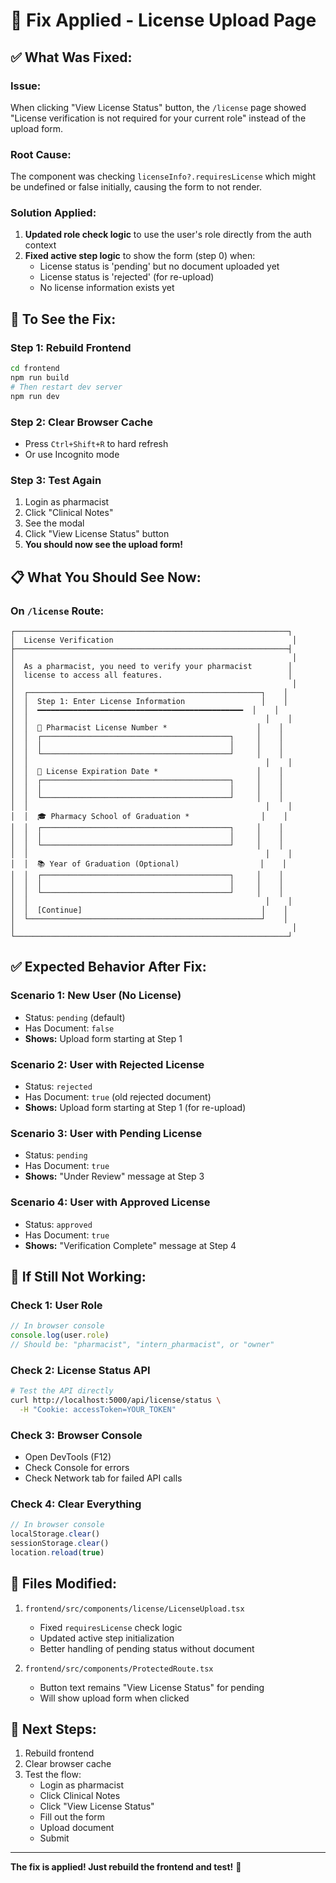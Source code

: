 # 🔧 Fix Applied - License Upload Page

## ✅ What Was Fixed:

### Issue:
When clicking "View License Status" button, the `/license` page showed "License verification is not required for your current role" instead of the upload form.

### Root Cause:
The component was checking `licenseInfo?.requiresLicense` which might be undefined or false initially, causing the form to not render.

### Solution Applied:

1. **Updated role check logic** to use the user's role directly from the auth context
2. **Fixed active step logic** to show the form (step 0) when:
   - License status is 'pending' but no document uploaded yet
   - License status is 'rejected' (for re-upload)
   - No license information exists yet

## 🚀 To See the Fix:

### Step 1: Rebuild Frontend
```bash
cd frontend
npm run build
# Then restart dev server
npm run dev
```

### Step 2: Clear Browser Cache
- Press `Ctrl+Shift+R` to hard refresh
- Or use Incognito mode

### Step 3: Test Again
1. Login as pharmacist
2. Click "Clinical Notes"
3. See the modal
4. Click "View License Status" button
5. **You should now see the upload form!**

## 📋 What You Should See Now:

### On `/license` Route:
```
┌─────────────────────────────────────────────────────────────┐
│  License Verification                                        │
├─────────────────────────────────────────────────────────────┤
│                                                              │
│  As a pharmacist, you need to verify your pharmacist        │
│  license to access all features.                            │
│                                                              │
│  ┌────────────────────────────────────────────────────┐    │
│  │  Step 1: Enter License Information                 │    │
│  │  ━━━━━━━━━━━━━━━━━━━━━━━━━━━━━━━━━━━━━━━━━━━━━━  │    │
│  │                                                     │    │
│  │  📝 Pharmacist License Number *                    │    │
│  │  ┌──────────────────────────────────────────┐     │    │
│  │  │                                          │     │    │
│  │  └──────────────────────────────────────────┘     │    │
│  │                                                     │    │
│  │  📅 License Expiration Date *                      │    │
│  │  ┌──────────────────────────────────────────┐     │    │
│  │  │                                          │     │    │
│  │  └──────────────────────────────────────────┘     │    │
│  │                                                     │    │
│  │  🎓 Pharmacy School of Graduation *                │    │
│  │  ┌──────────────────────────────────────────┐     │    │
│  │  │                                          │     │    │
│  │  └──────────────────────────────────────────┘     │    │
│  │                                                     │    │
│  │  📚 Year of Graduation (Optional)                  │    │
│  │  ┌──────────────────────────────────────────┐     │    │
│  │  │                                          │     │    │
│  │  └──────────────────────────────────────────┘     │    │
│  │                                                     │    │
│  │  [Continue]                                        │    │
│  └────────────────────────────────────────────────────┘    │
│                                                              │
└─────────────────────────────────────────────────────────────┘
```

## ✅ Expected Behavior After Fix:

### Scenario 1: New User (No License)
- Status: `pending` (default)
- Has Document: `false`
- **Shows:** Upload form starting at Step 1

### Scenario 2: User with Rejected License
- Status: `rejected`
- Has Document: `true` (old rejected document)
- **Shows:** Upload form starting at Step 1 (for re-upload)

### Scenario 3: User with Pending License
- Status: `pending`
- Has Document: `true`
- **Shows:** "Under Review" message at Step 3

### Scenario 4: User with Approved License
- Status: `approved`
- Has Document: `true`
- **Shows:** "Verification Complete" message at Step 4

## 🐛 If Still Not Working:

### Check 1: User Role
```javascript
// In browser console
console.log(user.role)
// Should be: "pharmacist", "intern_pharmacist", or "owner"
```

### Check 2: License Status API
```bash
# Test the API directly
curl http://localhost:5000/api/license/status \
  -H "Cookie: accessToken=YOUR_TOKEN"
```

### Check 3: Browser Console
- Open DevTools (F12)
- Check Console for errors
- Check Network tab for failed API calls

### Check 4: Clear Everything
```javascript
// In browser console
localStorage.clear()
sessionStorage.clear()
location.reload(true)
```

## 📝 Files Modified:

1. `frontend/src/components/license/LicenseUpload.tsx`
   - Fixed `requiresLicense` check logic
   - Updated active step initialization
   - Better handling of pending status without document

2. `frontend/src/components/ProtectedRoute.tsx`
   - Button text remains "View License Status" for pending
   - Will show upload form when clicked

## 🎯 Next Steps:

1. Rebuild frontend
2. Clear browser cache
3. Test the flow:
   - Login as pharmacist
   - Click Clinical Notes
   - Click "View License Status"
   - Fill out the form
   - Upload document
   - Submit

---

**The fix is applied! Just rebuild the frontend and test!** 🚀
